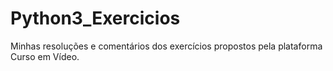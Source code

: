 # Python3_Exercicios
Minhas resoluções e comentários dos exercícios propostos pela plataforma Curso em Vídeo.
